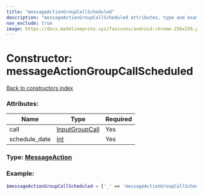 ```yaml
---
title: "messageActionGroupCallScheduled"
description: "messageActionGroupCallScheduled attributes, type and example"
nav_exclude: true
image: https://docs.madelineproto.xyz/favicons/android-chrome-256x256.png
---
```

# Constructor: messageActionGroupCallScheduled  
[Back to constructors index](/API_docs/constructors/index.html)



### Attributes:

| Name     |    Type       | Required |
|----------|---------------|----------|
|call|[InputGroupCall](/API_docs/types/InputGroupCall.html) | Yes|
|schedule\_date|[int](/API_docs/types/int.html) | Yes|



### Type: [MessageAction](/API_docs/types/MessageAction.html)


### Example:

```php
$messageActionGroupCallScheduled = ['_' => 'messageActionGroupCallScheduled', 'call' => InputGroupCall, 'schedule_date' => int];
```  
